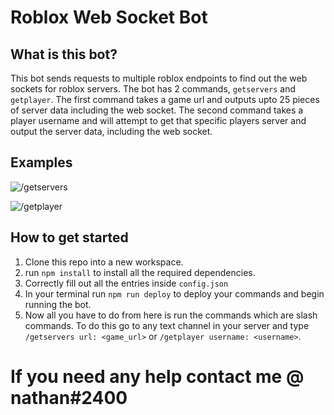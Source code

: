 # Roblox Web Socket Bot

## What is this bot?
This bot sends requests to multiple roblox endpoints to find out the web sockets for roblox servers. The bot has 2 commands, `getservers` and `getplayer`. The first command takes a game url and outputs upto 25 pieces of server data including the web socket. The second command takes a player username and will attempt to get that specific players server and output the server data, including the web socket.

## Examples
![/getservers](https://user-images.githubusercontent.com/79481053/204272878-10001119-a5f9-4ccc-a1ee-b497ca7f58cc.png)

![/getplayer](https://user-images.githubusercontent.com/79481053/204272946-893e4aad-aa1d-44b9-b7f7-57639d69feba.png)


## How to get started
1. Clone this repo into a new workspace.
2. run `npm install` to install all the required dependencies.
3. Correctly fill out all the entries inside `config.json`
4. In your terminal run `npm run deploy` to deploy your commands and begin running the bot.
5. Now all you have to do from here is run the commands which are slash commands. To do this go to any text channel in your server and type `/getservers url: <game_url>` or `/getplayer username: <username>`.

# If you need any help contact me @ nathan#2400
